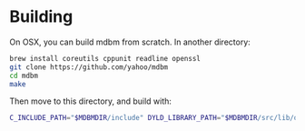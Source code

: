 # Building

On OSX, you can build mdbm from scratch. In another directory:

```bash
brew install coreutils cppunit readline openssl
git clone https://github.com/yahoo/mdbm
cd mdbm
make
```

Then move to this directory, and build with:

```bash
C_INCLUDE_PATH="$MDBMDIR/include" DYLD_LIBRARY_PATH="$MDBMDIR/src/lib/object" LIBRARY_PATH="$MDBMDIR/src/lib/object" cargo build
```